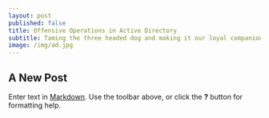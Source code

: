 ```yaml
---
layout: post
published: false
title: Offensive Operations in Active Directory
subtitle: Taming the three headed dog and making it our loyal companion
image: /img/ad.jpg
---
```

## A New Post

Enter text in [Markdown](http://daringfireball.net/projects/markdown/). Use the toolbar above, or click the **?** button for formatting help.
